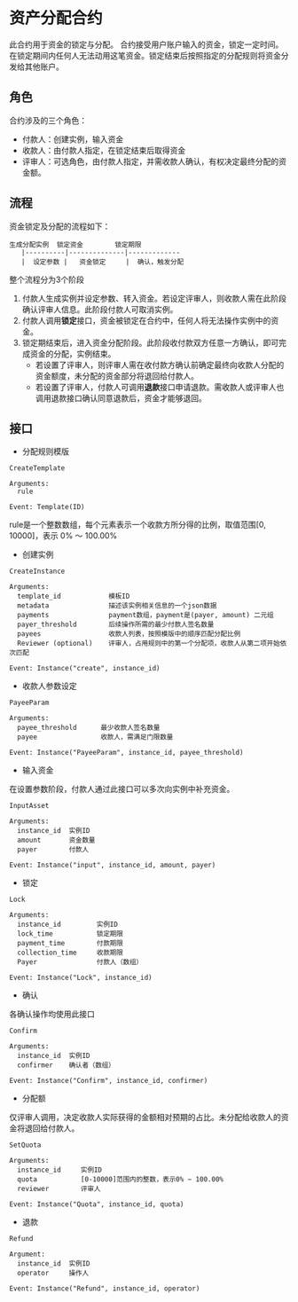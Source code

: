 # 资产分配合约

此合约用于资金的锁定与分配。
合约接受用户账户输入的资金，锁定一定时间。在锁定期间内任何人无法动用这笔资金。锁定结束后按照指定的分配规则将资金分发给其他账户。


## 角色

合约涉及的三个角色：

* 付款人：创建实例，输入资金
* 收款人：由付款人指定，在锁定结束后取得资金
* 评审人：可选角色，由付款人指定，并需收款人确认，有权决定最终分配的资金额。


## 流程

资金锁定及分配的流程如下：

```
生成分配实例  锁定资金        锁定期限
   |----------|--------------|-------------
   |  设定参数 |   资金锁定     |  确认，触发分配
```

整个流程分为3个阶段

1. 付款人生成实例并设定参数、转入资金。若设定评审人，则收款人需在此阶段确认评审人信息。此阶段付款人可取消实例。
2. 付款人调用**锁定**接口，资金被锁定在合约中，任何人将无法操作实例中的资金。
3. 锁定期结束后，进入资金分配阶段。此阶段收付款双方任意一方确认，即可完成资金的分配，实例结束。
   * 若设置了评审人，则评审人需在收付款方确认前确定最终向收款人分配的资金额度，未分配的资金部分将退回给付款人。
   * 若设置了评审人，付款人可调用**退款**接口申请退款。需收款人或评审人也调用退款接口确认同意退款后，资金才能够退回。



## 接口

* 分配规则模版

```
CreateTemplate

Arguments: 
  rule

Event: Template(ID)
```

rule是一个整数数组，每个元素表示一个收款方所分得的比例，取值范围[0, 10000]，表示 0% ～ 100.00%


* 创建实例

```
CreateInstance

Arguments:
  template_id            模板ID
  metadata               描述该实例相关信息的一个json数据
  payments               payment数组，payment是(payer, amount) 二元组
  payer_threshold        后续操作所需的最少付款人签名数量
  payees                 收款人列表，按照模版中的顺序匹配分配比例
  Reviewer (optional)    评审人，占用规则中的第一个分配项，收款人从第二项开始依次匹配

Event: Instance("create", instance_id)
```

* 收款人参数设定

```
PayeeParam

Arguments:
  payee_threshold      最少收款人签名数量
  payee                收款人，需满足门限数量

Event: Instance("PayeeParam", instance_id, payee_threshold)
```


* 输入资金

在设置参数阶段，付款人通过此接口可以多次向实例中补充资金。

```
InputAsset

Arguments:
  instance_id  实例ID
  amount       资金数量
  payer        付款人

Event: Instance("input", instance_id, amount, payer)
```


* 锁定

```
Lock

Arguments:
  instance_id         实例ID
  lock_time           锁定期限
  payment_time        付款期限
  collection_time     收款期限
  Payer               付款人（数组）

Event: Instance("Lock", instance_id)
```


* 确认

各确认操作均使用此接口

```
Confirm

Arguments:
  instance_id  实例ID
  confirmer    确认者（数组）

Event: Instance("Confirm", instance_id, confirmer)
```


* 分配额

仅评审人调用，决定收款人实际获得的金额相对预期的占比。未分配给收款人的资金将退回给付款人。

```
SetQuota

Arguments:
  instance_id     实例ID
  quota           [0-10000]范围内的整数，表示0% ~ 100.00%
  reviewer        评审人

Event: Instance("Quota", instance_id, quota)
```

* 退款

```
Refund

Argument:
  instance_id  实例ID
  operator     操作人

Event: Instance("Refund", instance_id, operator)
```
